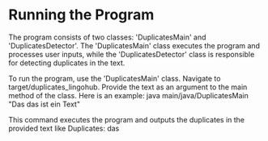 # Running the Program

The program consists of two classes: 'DuplicatesMain' and 'DuplicatesDetector'. 
The 'DuplicatesMain' class executes the program and processes user inputs, 
while the 'DuplicatesDetector' class is responsible for detecting duplicates in the text.

To run the program, use the 'DuplicatesMain' class. Navigate to target/duplicates_lingohub. 
Provide the text as an argument to the main method of the class. 
Here is an example:
java main/java/DuplicatesMain "Das das ist ein Text"

This command executes the program and outputs the duplicates in the provided text like 
Duplicates: das
